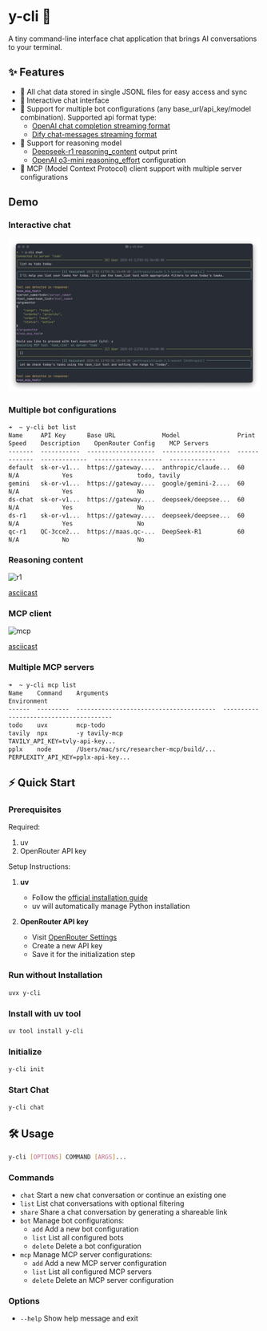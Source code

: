 # y-cli 🚀

A tiny command-line interface chat application that brings AI conversations to your terminal.

## ✨ Features

- 📝 All chat data stored in single JSONL files for easy access and sync
- 💬 Interactive chat interface
- 🤖 Support for multiple bot configurations (any base_url/api_key/model combination). Supported api format type:
  - [OpenAI chat completion streaming format](https://platform.openai.com/docs/api-reference/chat/streaming)
  - [Dify chat-messages streaming format](https://docs.dify.ai/guides/application-publishing/developing-with-apis)
- 🤔 Support for reasoning model
  - [Deepseek-r1 reasoning_content](https://api-docs.deepseek.com/guides/reasoning_model) output print
  - [OpenAI o3-mini reasoning_effort](https://platform.openai.com/docs/guides/reasoning) configuration 
- 🔗 MCP (Model Context Protocol) client support with multiple server configurations

## Demo

### Interactive chat
![interactive-chat](.github/visuals/interactive-chat.png)

### Multiple bot configurations
```
➜  ~ y-cli bot list
Name     API Key      Base URL             Model                Print Speed    Description    OpenRouter Config    MCP Servers
-------  -----------  -------------------  -------------------  -------------  -------------  -------------------  -------------
default  sk-or-v1...  https://gateway....  anthropic/claude...  60             N/A            Yes                  todo, tavily
gemini   sk-or-v1...  https://gateway....  google/gemini-2....  60             N/A            Yes                  No
ds-chat  sk-or-v1...  https://gateway....  deepseek/deepsee...  60             N/A            Yes                  No
ds-r1    sk-or-v1...  https://gateway....  deepseek/deepsee...  60             N/A            Yes                  No
qc-r1    QC-3cce2...  https://maas.qc-...  DeepSeek-R1          60             N/A            No                   No
```

### Reasoning content
![r1](.github/visuals/r1.gif)

[asciicast](https://asciinema.org/a/702204)

### MCP client
![mcp](.github/visuals/mcp.gif)

[asciicast](https://asciinema.org/a/702199)

### Multiple MCP servers
```
➜  ~ y-cli mcp list
Name    Command    Arguments                                Environment
------  ---------  ---------------------------------------  ---------------------------------------
todo    uvx        mcp-todo
tavily  npx        -y tavily-mcp                            TAVILY_API_KEY=tvly-api-key...
pplx    node       /Users/mac/src/researcher-mcp/build/...  PERPLEXITY_API_KEY=pplx-api-key...
```

## ⚡ Quick Start

### Prerequisites

Required:
1. uv
2. OpenRouter API key

Setup Instructions:
1. **uv**
   - Follow the [official installation guide](https://docs.astral.sh/uv/getting-started/installation/)
   - uv will automatically manage Python installation

2. **OpenRouter API key**
   - Visit [OpenRouter Settings](https://openrouter.ai/settings/keys)
   - Create a new API key
   - Save it for the initialization step

### Run without Installation
```bash
uvx y-cli
```

### Install with uv tool
```bash
uv tool install y-cli
```

### Initialize
```bash
y-cli init
```

### Start Chat
```bash
y-cli chat
```

## 🛠️ Usage

```bash
y-cli [OPTIONS] COMMAND [ARGS]...
```

### Commands
- `chat`   Start a new chat conversation or continue an existing one
- `list`   List chat conversations with optional filtering
- `share`  Share a chat conversation by generating a shareable link
- `bot`    Manage bot configurations:
  - `add`     Add a new bot configuration
  - `list`    List all configured bots
  - `delete`  Delete a bot configuration
- `mcp`    Manage MCP server configurations:
  - `add`     Add a new MCP server configuration
  - `list`    List all configured MCP servers
  - `delete`  Delete an MCP server configuration

### Options
- `--help`  Show help message and exit
